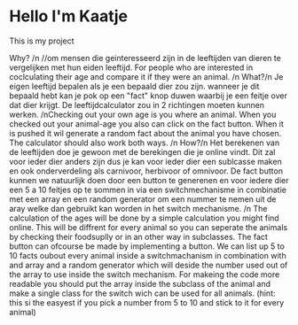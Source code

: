 # Hello I'm Kaatje

This is my project

Why? /n
//om mensen die geinteresseerd zijn in de leeftijden van dieren te vergelijken met hun eiden leeftijd.
For people who are interested in coclculating their age and compare it if they were an animal.
/n
What?/n
Je eigen leeftijd bepalen als je een bepaald dier zou zijn. wanneer je dit bepaald hebt kan je pok op een "fact" knop duwen waarbij je een feitje over dat dier krijgt. De leeftijdcalculator zou in 2 richtingen moeten kunnen werken.
/nChecking out your own age is you where an animal. When you checked out your animal-age you also can click on the fact button. When it is pushed it wil generate a random fact about the animal you have chosen. The calculator should also work both ways.
/n
How?/n
Het berekenen van de leeftijden doe je gewoon met de berekingen die je online vindt. Dit zal voor ieder dier anders zijn dus je kan voor ieder dier een sublcasse maken en ook onderverdeling als carnivoor, herbivoor of omnivoor. 
De fact button kunnen we natuurlijk doen door een button te generenen en voor iedere dier een 5 a 10 feitjes op te sommen in via een switchmechanisme in combinatie met een array en een random generator om een nummer te nemen uit de aray welke dan gebruikt kan worden in het switch mechanisme. 
/n The calculation of the ages will be done by a simple calculation you might find online. This will be diffrent for every animal so you can seperate the animals by checking their foodsuplly or in an other way in subclasses. 
The fact button can ofcourse be made by implementing a button. We can list up 5 to 10 facts oubout every animal inside a switchmachanism in combination with and array and a random generator which will deside the number used out of the array to use inside the switch mechanism. For makeing the code more readable you should put the array inside the subclass of the animal and make a single class for the switch wich can be used for all animals. (hint: this si the easyest if you pick a number from 5 to 10 and stick to it for every animal)
